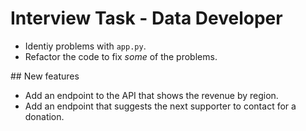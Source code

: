 # Interview Task - Data Developer

- Identiy problems with `app.py`.
- Refactor the code to fix _some_ of the problems.

## New features

- Add an endpoint to the API that shows the revenue by region.
- Add an endpoint that suggests the next supporter to contact for a donation.